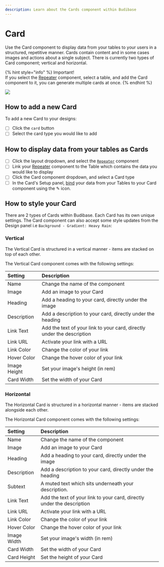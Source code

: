 ```yaml
---
description: Learn about the Cards component within Budibase
---
```


# Card

Use the Card component to display data from your tables to your users in a structured, repetitive manner. Cards contain content and in some cases images and actions about a single subject. There is currently two types of Card component; vertical and horizontal. 

{% hint style="info" %}
Important!   
If you select the [Repeater](repeater.md) component, select a table, and add the Card component to it, you can generate multiple cards at once.
{% endhint %}

![](../../../.gitbook/assets/card.png)

## How to add a new Card

To add a new Card to your designs:

* [ ] Click the `card` button
* [ ] Select the card type you would like to add

## How to display data from your tables as Cards 

* [ ] Click the layout dropdown, and select the [`Repeater`](repeater.md) component
* [ ] Link your  [Repeater](repeater.md) component to the Table which contains the data you would like to display
* [ ] Click the Card component dropdown, and select a Card type
* [ ] In the Card's Setup panel, [bind](../binding.md) your data from your Tables to your Card component using the ✎ icon.

## How to style your Card

There are 2 types of Cards within Budibase. Each Card has its own unique settings. The Card component can also accept some style updates from the Design panel i.e `Background - Gradient: Heavy Rain`:

### Vertical

The Vertical Card is structured in a vertical manner - items are stacked on top of each other.

The Vertical Card component comes with the following settings:

| Setting | Description |
| :--- | :--- |
| Name | Change the name of the component |
| Image | Add an image to your Card |
| Heading | Add a heading to your card, directly under the image |
| Description | Add a description to your card, directly under the heading  |
| Link Text | Add the text of your link to your card, directly under the description  |
| Link URL | Activate your link with a URL |
| Link Color | Change the color of your link |
| Hover Color | Change the hover color of your link |
| Image Height | Set your image's height \(in rem\) |
| Card Width | Set the width of your Card |

### Horizontal

The Horizontal Card is structured in a horizontal manner - items are stacked alongside each other.

The Horizontal Card component comes with the following settings:

| Setting | Description |
| :--- | :--- |
| Name | Change the name of the component |
| Image | Add an image to your Card |
| Heading | Add a heading to your card, directly under the image |
| Description | Add a description to your card, directly under the heading  |
| Subtext | A muted text which sits underneath your description. |
| Link Text | Add the text of your link to your card, directly under the description  |
| Link URL | Activate your link with a URL |
| Link Color | Change the color of your link |
| Hover Color | Change the hover color of your link |
| Image Width | Set your image's width \(in rem\) |
| Card Width | Set the width of your Card |
| Card Height | Set the height of your Card |

